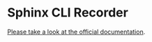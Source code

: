 # Sphinx CLI Recorder

[Please take a look at the official documentation](kai-tub.github.io/sphinx-cli-recorder).
